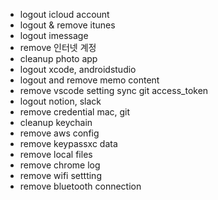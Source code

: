 - logout icloud account
- logout & remove itunes
- logout imessage
- remove 인터넷 계정
- cleanup photo app
- logout xcode, androidstudio
- logout and remove memo content
- remove vscode setting sync git access_token
- logout notion, slack
- remove credential mac, git
- cleanup keychain
- remove aws config
- remove keypassxc data
- remove local files
- remove chrome log
- remove wifi settting
- remove bluetooth connection
